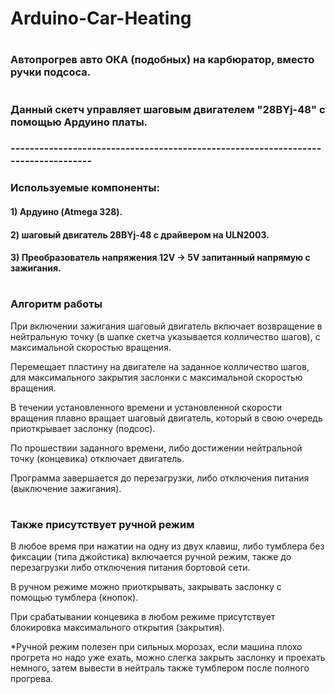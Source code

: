 # Arduino-Car-Heating
#
### Автопрогрев авто ОКА (подобных) на карбюратор, вместо ручки подсоса.
#
### Данный скетч управляет шаговым двигателем "28BYj-48" с помощью Ардуино платы. 
### ----------------------------------------------------------------------------------
### Используемые компоненты:
#### 1) Ардуино (Atmega 328).
#### 2) шаговый двигатель 28BYj-48 с драйвером на ULN2003.
#### 3) Преобразователь напряжения 12V -> 5V запитанный напрямую с зажигания.
#
### Алгоритм работы
    
При включении зажигания шаговый двигатель включает возвращение в нейтральную точку (в шапке скетча указывается колличество шагов), с максимальной скоростью вращения.

Перемещает пластину на двигателе на заданное колличество шагов, для максимального закрытия заслонки с максимальной скоростью вращения.

В течении установленного времени и установленной скорости вращения плавно вращает шаговый двигатель, который в свою очередь приоткрывает заслонку (подсос). 

По прошествии заданного времени, либо достижении нейтральной точку (концевика) отключает двигатель.

Программа завершается до перезагрузки, либо отключения питания (выключение зажигания). 

#
### Также присутствует ручной режим

В любое время при нажатии на одну из двух клавиш, либо тумблера без фиксации (типа джойстика) включается ручной режим, также до перезагрузки либо отключения питания бортовой сети.

В ручном режиме можно приоткрывать, закрывать заслонку с помощью тумблера (кнопок).

При срабатывании концевика в любом режиме присутствует блокировка максимального открытия (закрытия).

*Ручной режим полезен при сильных морозах, если машина плохо прогрета но надо уже ехать, можно слегка закрыть заслонку и проехать немного, затем вывести в нейтраль также тумблером после полного прогрева.
